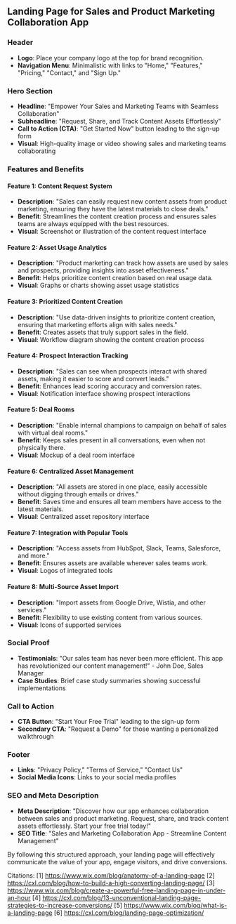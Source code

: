 ## Landing Page for Sales and Product Marketing Collaboration App

### **Header**
- **Logo**: Place your company logo at the top for brand recognition.
- **Navigation Menu**: Minimalistic with links to "Home," "Features," "Pricing," "Contact," and "Sign Up."

### **Hero Section**
- **Headline**: "Empower Your Sales and Marketing Teams with Seamless Collaboration"
- **Subheadline**: "Request, Share, and Track Content Assets Effortlessly"
- **Call to Action (CTA)**: "Get Started Now" button leading to the sign-up form
- **Visual**: High-quality image or video showing sales and marketing teams collaborating

### **Features and Benefits**
#### **Feature 1: Content Request System**
- **Description**: "Sales can easily request new content assets from product marketing, ensuring they have the latest materials to close deals."
- **Benefit**: Streamlines the content creation process and ensures sales teams are always equipped with the best resources.
- **Visual**: Screenshot or illustration of the content request interface

#### **Feature 2: Asset Usage Analytics**
- **Description**: "Product marketing can track how assets are used by sales and prospects, providing insights into asset effectiveness."
- **Benefit**: Helps prioritize content creation based on real usage data.
- **Visual**: Graphs or charts showing asset usage statistics

#### **Feature 3: Prioritized Content Creation**
- **Description**: "Use data-driven insights to prioritize content creation, ensuring that marketing efforts align with sales needs."
- **Benefit**: Creates assets that truly support sales in the field.
- **Visual**: Workflow diagram showing the content creation process

#### **Feature 4: Prospect Interaction Tracking**
- **Description**: "Sales can see when prospects interact with shared assets, making it easier to score and convert leads."
- **Benefit**: Enhances lead scoring accuracy and conversion rates.
- **Visual**: Notification interface showing prospect interactions

#### **Feature 5: Deal Rooms**
- **Description**: "Enable internal champions to campaign on behalf of sales with virtual deal rooms."
- **Benefit**: Keeps sales present in all conversations, even when not physically there.
- **Visual**: Mockup of a deal room interface

#### **Feature 6: Centralized Asset Management**
- **Description**: "All assets are stored in one place, easily accessible without digging through emails or drives."
- **Benefit**: Saves time and ensures all team members have access to the latest materials.
- **Visual**: Centralized asset repository interface

#### **Feature 7: Integration with Popular Tools**
- **Description**: "Access assets from HubSpot, Slack, Teams, Salesforce, and more."
- **Benefit**: Ensures assets are available wherever sales teams work.
- **Visual**: Logos of integrated tools

#### **Feature 8: Multi-Source Asset Import**
- **Description**: "Import assets from Google Drive, Wistia, and other services."
- **Benefit**: Flexibility to use existing content from various sources.
- **Visual**: Icons of supported services

### **Social Proof**
- **Testimonials**: "Our sales team has never been more efficient. This app has revolutionized our content management!" - John Doe, Sales Manager
- **Case Studies**: Brief case study summaries showing successful implementations

### **Call to Action**
- **CTA Button**: "Start Your Free Trial" leading to the sign-up form
- **Secondary CTA**: "Request a Demo" for those wanting a personalized walkthrough

### **Footer**
- **Links**: "Privacy Policy," "Terms of Service," "Contact Us"
- **Social Media Icons**: Links to your social media profiles

### **SEO and Meta Description**
- **Meta Description**: "Discover how our app enhances collaboration between sales and product marketing. Request, share, and track content assets effortlessly. Start your free trial today!"
- **SEO Title**: "Sales and Marketing Collaboration App - Streamline Content Management"

By following this structured approach, your landing page will effectively communicate the value of your app, engage visitors, and drive conversions.

Citations:
[1] https://www.wix.com/blog/anatomy-of-a-landing-page
[2] https://cxl.com/blog/how-to-build-a-high-converting-landing-page/
[3] https://www.wix.com/blog/create-a-powerful-free-landing-page-in-under-an-hour
[4] https://cxl.com/blog/13-unconventional-landing-page-strategies-to-increase-conversions/
[5] https://www.wix.com/blog/what-is-a-landing-page
[6] https://cxl.com/blog/landing-page-optimization/
